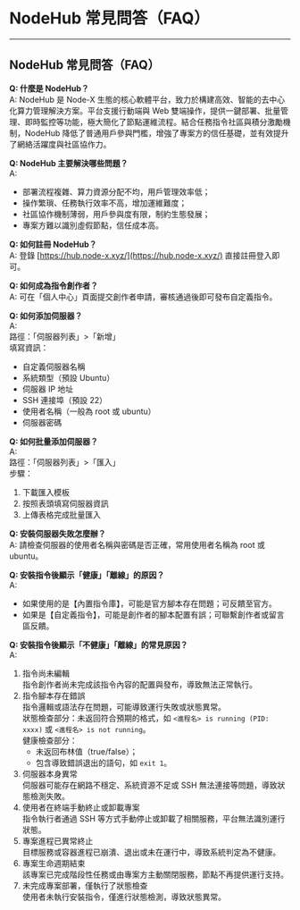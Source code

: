 # NodeHub 常見問答（FAQ）

***

## NodeHub 常見問答（FAQ）

**Q: 什麼是 NodeHub？**\
A: NodeHub 是 Node-X 生態的核心軟體平台，致力於構建高效、智能的去中心化算力管理解決方案。平台支援行動端與 Web 雙端操作，提供一鍵部署、批量管理、即時監控等功能，極大簡化了節點運維流程。結合任務指令社區與積分激勵機制，NodeHub 降低了普通用戶參與門檻，增強了專案方的信任基礎，並有效提升了網絡活躍度與社區協作力。

**Q: NodeHub 主要解決哪些問題？**\
A:

* 部署流程複雜、算力資源分配不均，用戶管理效率低；
* 操作繁瑣、任務執行效率不高，增加運維難度；
* 社區協作機制薄弱，用戶參與度有限，制約生態發展；
* 專案方難以識別虛假節點，信任成本高。

**Q: 如何註冊 NodeHub？**\
A: 登錄 [https://hub.node-x.xyz/](https://hub.node-x.xyz/) 直接註冊登入即可。

**Q: 如何成為指令創作者？**\
A: 可在「個人中心」頁面提交創作者申請，審核通過後即可發布自定義指令。

**Q: 如何添加伺服器？**\
A:\
路徑：「伺服器列表」>「新增」\
填寫資訊：

* 自定義伺服器名稱
* 系統類型（預設 Ubuntu）
* 伺服器 IP 地址
* SSH 連接埠（預設 22）
* 使用者名稱（一般為 root 或 ubuntu）
* 伺服器密碼

**Q: 如何批量添加伺服器？**\
A:\
路徑：「伺服器列表」>「匯入」\
步驟：

1. 下載匯入模板
2. 按照表頭填寫伺服器資訊
3. 上傳表格完成批量匯入

**Q: 安裝伺服器失敗怎麼辦？**\
A: 請檢查伺服器的使用者名稱與密碼是否正確，常用使用者名稱為 root 或 ubuntu。

**Q: 安裝指令後顯示「健康」「離線」的原因？**\
A:

* 如果使用的是【內置指令庫】，可能是官方腳本存在問題；可反饋至官方。
* 如果是【自定義指令】，可能是創作者的腳本配置有誤；可聯繫創作者或留言區反饋。

**Q: 安裝指令後顯示「不健康」「離線」的常見原因？**\
A:

1. 指令尚未編輯\
   指令創作者尚未完成該指令內容的配置與發布，導致無法正常執行。
2. 指令腳本存在錯誤\
   指令邏輯或語法存在問題，可能導致運行失敗或狀態異常。\
   狀態檢查部分：未返回符合預期的格式，如 `<進程名> is running (PID: xxxx)` 或 `<進程名> is not running`。\
   健康檢查部分：
   * 未返回布林值（true/false）；
   * 包含導致錯誤退出的語句，如 `exit 1`。
3. 伺服器本身異常\
   伺服器可能存在網路不穩定、系統資源不足或 SSH 無法連接等問題，導致狀態檢測失敗。
4. 使用者在終端手動終止或卸載專案\
   指令執行者通過 SSH 等方式手動停止或卸載了相關服務，平台無法識別運行狀態。
5. 專案進程已異常終止\
   目標服務或容器進程已崩潰、退出或未在運行中，導致系統判定為不健康。
6. 專案生命週期結束\
   該專案已完成階段性任務或由專案方主動關閉服務，節點不再提供運行支持。
7. 未完成專案部署，僅執行了狀態檢查\
   使用者未執行安裝指令，僅進行狀態檢測，導致狀態異常。
